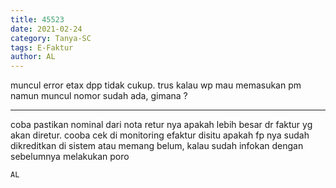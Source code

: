 ```yaml
---
title: 45523
date: 2021-02-24
category: Tanya-SC
tags: E-Faktur
author: AL
---
```


muncul error etax dpp tidak cukup. trus kalau wp mau memasukan pm namun muncul nomor sudah ada, gimana ?

---

coba pastikan nominal dari nota retur nya apakah lebih besar dr faktur yg akan diretur. cooba cek di monitoring efaktur disitu apakah fp nya sudah dikreditkan di sistem atau memang belum, kalau sudah infokan dengan sebelumnya melakukan poro

`AL`
